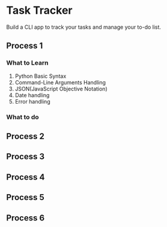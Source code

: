 # Task Tracker

Build a CLI app to track your tasks and manage your to-do list.

## Process 1

### What to Learn

1. Python Basic Syntax
2. Command-Line Arguments Handling
3. JSON(JavaScript Objective Notation)
4. Date handling
5. Error handling

### What to do

## Process 2

## Process 3

## Process 4

## Process 5

## Process 6
